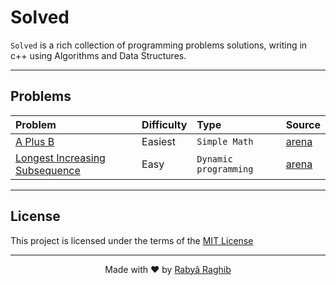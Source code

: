 # Solved

`Solved` is a rich collection of programming problems solutions, writing in c++ using Algorithms and Data Structures.

---

## Problems

<!--
    Easiest - Easy - Medium - Difficult - Expert
-->

| Problem                                     | Difficulty | Type          | Source                                     |
| :------------------------------------------ | :--------- | :------------ | :----------------------------------------- |
| [A Plus B](arena/A%20Plus%20B.cpp)          | Easiest    | `Simple Math` | [arena](https://arena.moi/problem/aplusb)  |
| [Longest Increasing Subsequence](arena/Longest%20Increasing%20Subsequence.cpp)| Easy | `Dynamic programming` | [arena](https://arena.moi/problem/dplessonlis) |

---

## License
This project is licensed under the terms of the [MIT License](LICENSE)

---

<p align="center">Made with ❤️ by <a href="https://www.rabraghib.me">Rabyâ Raghib</a></p>
